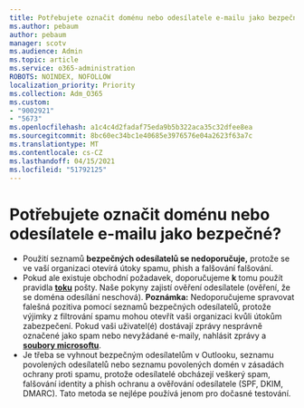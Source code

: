 ```yaml
---
title: Potřebujete označit doménu nebo odesílatele e-mailu jako bezpečné?
ms.author: pebaum
author: pebaum
manager: scotv
ms.audience: Admin
ms.topic: article
ms.service: o365-administration
ROBOTS: NOINDEX, NOFOLLOW
localization_priority: Priority
ms.collection: Adm_O365
ms.custom:
- "9002921"
- "5673"
ms.openlocfilehash: a1c4c4d2fadaf75eda9b5b322aca35c32dfee8ea
ms.sourcegitcommit: 8bc60ec34bc1e40685e3976576e04a2623f63a7c
ms.translationtype: MT
ms.contentlocale: cs-CZ
ms.lasthandoff: 04/15/2021
ms.locfileid: "51792125"
---
```

# <a name="need-to-mark-a-domain-or-email-sender-safe"></a>Potřebujete označit doménu nebo odesílatele e-mailu jako bezpečné?

- Použití seznamů **bezpečných odesílatelů se nedoporučuje,** protože se ve vaší organizaci otevírá útoky spamu, phish a falšování falšování.
- Pokud ale existuje obchodní požadavek, doporučujeme **k** tomu použít pravidla **[toku](https://docs.microsoft.com/microsoft-365/security/office-365-security/create-safe-sender-lists-in-office-365?view=o365-worldwide#recommended-use-mail-flow-rules)** pošty. Naše pokyny zajistí ověření odesílatele (ověření, že se doména odesílání neschová). **Poznámka:** Nedoporučujeme spravovat falešná pozitiva pomocí seznamů bezpečných odesílatelů, protože výjimky z filtrování spamu mohou otevřít vaši organizaci kvůli útokům zabezpečení. Pokud vaši uživatel(é) dostávají zprávy nesprávně označené jako spam nebo nevyžádané e-maily, nahlásit zprávy a **[soubory microsoftu](https://protection.office.com/reportsubmission)**.
- Je třeba se vyhnout bezpečným odesílatelům v Outlooku, seznamu povolených odesílatelů nebo seznamu povolených domén v zásadách ochrany proti spamu, protože odesílatelé obcházejí veškerý spam, falšování identity a phish ochranu a ověřování odesílatele (SPF, DKIM, DMARC).  Tato metoda se nejlépe používá jenom pro dočasné testování.
